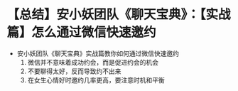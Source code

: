 # 【总结】安小妖团队《聊天宝典》：【实战篇】怎么通过微信快速邀约

-   安小妖团队《聊天宝典》实战篇教你如何通过微信快速邀约
    1.  微信并不意味着成功约会，而是促进约会的机会
    2.  不要聊得太好，反而导致约不出来
    3.  在女生心情好时邀约几率更高，要注意时机和平衡